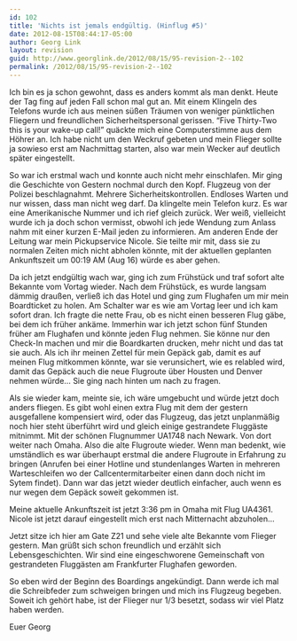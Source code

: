 ```yaml
---
id: 102
title: 'Nichts ist jemals endgültig. (Hinflug #5)'
date: 2012-08-15T08:44:17-05:00
author: Georg Link
layout: revision
guid: http://www.georglink.de/2012/08/15/95-revision-2--102
permalink: /2012/08/15/95-revision-2--102
---
```

Ich bin es ja schon gewohnt, dass es anders kommt als man denkt. Heute der Tag fing auf jeden Fall schon mal gut an. Mit einem Klingeln des Telefons wurde ich aus meinen süßen Träumen von weniger pünktlichen Fliegern und freundlichen Sicherheitspersonal gerissen. &#8220;Five Thirty-Two this is your wake-up call!&#8221; quäckte mich eine Computerstimme aus dem Höhrer an. Ich habe nicht um den Weckruf gebeten und mein Flieger sollte ja sowieso erst am Nachmittag starten, also war mein Wecker auf deutlich später eingestellt.

So war ich erstmal wach und konnte auch nicht mehr einschlafen. Mir ging die Geschichte von Gestern nochmal durch den Kopf. Flugzeug von der Polizei beschlagnahmt. Mehrere Sicherheitskontrollen. Endloses Warten und nur wissen, dass man nicht weg darf. Da klingelte mein Telefon kurz. Es war eine Amerikanische Nummer und ich rief gleich zurück. Wer weiß, vielleicht wurde ich ja doch schon vermisst, obwohl ich jede Wendung zum Anlass nahm mit einer kurzen E-Mail jeden zu informieren. Am anderen Ende der Leitung war mein Pickupservice Nicole. Sie teilte mir mit, dass sie zu normalen Zeiten mich nicht abholen könnte, mit der aktuellen geplanten Ankunftszeit um 00:19 AM (Aug 16) würde es aber gehen.

Da ich jetzt endgültig wach war, ging ich zum Frühstück und traf sofort alte Bekannte vom Vortag wieder. Nach dem Frühstück, es wurde langsam dämmig draußen, verließ ich das Hotel und ging zum Flughafen um mir mein Boardticket zu holen. Am Schalter war es wie am Vortag leer und ich kam sofort dran. Ich fragte die nette Frau, ob es nicht einen besseren Flug gäbe, bei dem ich früher ankäme. Immerhin war ich jetzt schon fünf Stunden früher am Flughafen und könnte jeden Flug nehmen. Sie könne nur den Check-In machen und mir die Boardkarten drucken, mehr nicht und das tat sie auch. Als ich ihr meinen Zettel für mein Gepäck gab, damit es auf meinen Flug mitkommen könnte, war sie verunsichert, wie es relabled wird, damit das Gepäck auch die neue Flugroute über Housten und Denver nehmen würde&#8230; Sie ging nach hinten um nach zu fragen.

Als sie wieder kam, meinte sie, ich wäre umgebucht und würde jetzt doch anders fliegen. Es gibt wohl einen extra Flug mit dem der gestern ausgefallene kompensiert wird, oder das Flugzeug, das jetzt unplanmäßig noch hier steht überführt wird und gleich einige gestrandete Fluggäste mitnimmt. Mit der schönen Flugnummer UA1748 nach Newark. Von dort weiter nach Omaha. Also die alte Flugroute wieder. Wenn man bedenkt, wie umständlich es war überhaupt erstmal die andere Flugroute in Erfahrung zu bringen (Anrufen bei einer Hotline und stundenlanges Warten in mehreren Warteschleifen wo der Callcentermitarbeiter einen dann doch nicht im Sytem findet). Dann war das jetzt wieder deutlich einfacher, auch wenn es nur wegen dem Gepäck soweit gekommen ist.

Meine aktuelle Ankunftszeit ist jetzt 3:36 pm in Omaha mit Flug UA4361. Nicole ist jetzt darauf eingestellt mich erst nach Mitternacht abzuholen&#8230; 

Jetzt sitze ich hier am Gate Z21 und sehe viele alte Bekannte vom Flieger gestern. Man grüßt sich schon freundlich und erzählt sich Lebensgeschichten. Wir sind eine eingeschworene Gemeinschaft von gestrandeten Fluggästen am Frankfurter Flughafen geworden. 

So eben wird der Beginn des Boardings angekündigt. Dann werde ich mal die Schreibfeder zum schweigen bringen und mich ins Flugzeug begeben. Soweit ich gehört habe, ist der Flieger nur 1/3 besetzt, sodass wir viel Platz haben werden.

Euer Georg